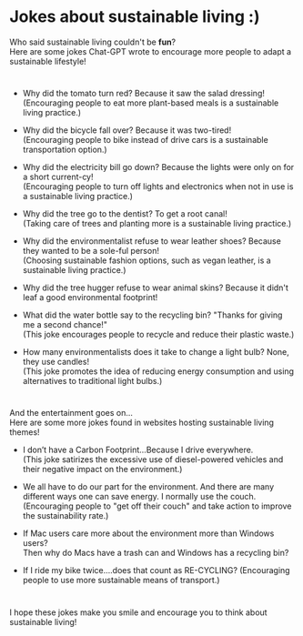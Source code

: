 # Jokes about sustainable living :)

Who said sustainable living couldn't be **fun**?\
Here are some jokes Chat-GPT wrote to encourage more people to adapt a sustainable lifestyle!

#

- Why did the tomato turn red? Because it saw the salad dressing!\
  (Encouraging people to eat more plant-based meals is a sustainable living practice.)

- Why did the bicycle fall over? Because it was two-tired!\
  (Encouraging people to bike instead of drive cars is a sustainable transportation option.)

- Why did the electricity bill go down? Because the lights were only on for a short current-cy!\
  (Encouraging people to turn off lights and electronics when not in use is a sustainable living practice.)

- Why did the tree go to the dentist? To get a root canal!\
  (Taking care of trees and planting more is a sustainable living practice.)

- Why did the environmentalist refuse to wear leather shoes? Because they wanted to be a sole-ful person!\
  (Choosing sustainable fashion options, such as vegan leather, is a sustainable living practice.)
  
- Why did the tree hugger refuse to wear animal skins? Because it didn't leaf a good environmental footprint!

- What did the water bottle say to the recycling bin? "Thanks for giving me a second chance!"\
  (This joke encourages people to recycle and reduce their plastic waste.)

- How many environmentalists does it take to change a light bulb? None, they use candles!\
  (This joke promotes the idea of reducing energy consumption and using alternatives to traditional light bulbs.)

#  
And the entertainment goes on...\
Here are some more jokes found in websites hosting sustainable living themes!


- I don’t have a Carbon Footprint…Because I drive everywhere.\
  (This joke satirizes the excessive use of diesel-powered vehicles and their negative impact on the environment.)

- We all have to do our part for the environment. And there are many different ways one can save energy. I normally use the couch.
  (Encouraging people to "get off their couch" and take action to improve the sustainability rate.)

- If Mac users care more about the environment more than Windows users?\
  Then why do Macs have a trash can and Windows has a recycling bin?

- If I ride my bike twice….does that count as RE-CYCLING?
  (Encouraging people to use more sustainable means of transport.)

#

I hope these jokes make you smile and encourage you to think about sustainable living!